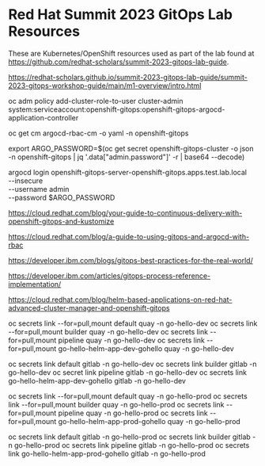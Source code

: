 # Red Hat Summit 2023 GitOps Lab Resources

These are Kubernetes/OpenShift resources used as part of the lab found at https://github.com/redhat-scholars/summit-2023-gitops-lab-guide.

https://redhat-scholars.github.io/summit-2023-gitops-lab-guide/summit-2023-gitops-workshop-guide/main/m1-overview/intro.html


oc adm policy add-cluster-role-to-user cluster-admin system:serviceaccount:openshift-gitops:openshift-gitops-argocd-application-controller

oc get cm argocd-rbac-cm -o yaml -n openshift-gitops


export ARGO_PASSWORD=$(oc get secret openshift-gitops-cluster -o json -n openshift-gitops | jq '.data["admin.password"]' -r | base64 --decode)

argocd login openshift-gitops-server-openshift-gitops.apps.test.lab.local \
--insecure \
--username admin \
--password $ARGO_PASSWORD


https://cloud.redhat.com/blog/your-guide-to-continuous-delivery-with-openshift-gitops-and-kustomize


https://cloud.redhat.com/blog/a-guide-to-using-gitops-and-argocd-with-rbac



https://developer.ibm.com/blogs/gitops-best-practices-for-the-real-world/

https://developer.ibm.com/articles/gitops-process-reference-implementation/



https://cloud.redhat.com/blog/helm-based-applications-on-red-hat-advanced-cluster-manager-and-openshift-gitops




oc secrets link --for=pull,mount default quay -n go-hello-dev
oc secrets link --for=pull,mount builder quay -n go-hello-dev
oc secrets link --for=pull,mount pipeline quay -n go-hello-dev
oc secrets link --for=pull,mount go-hello-helm-app-dev-gohello quay -n go-hello-dev


oc secrets link default gitlab -n go-hello-dev
oc secrets link builder gitlab -n go-hello-dev
oc secret  link pipeline gitlab -n go-hello-dev
oc secrets link  go-hello-helm-app-dev-gohello gitlab -n go-hello-dev




oc secrets link --for=pull,mount default quay -n go-hello-prod
oc secrets link --for=pull,mount builder quay -n go-hello-prod
oc secrets link --for=pull,mount pipeline quay -n go-hello-prod
oc secrets link --for=pull,mount go-hello-helm-app-prod-gohello quay -n go-hello-prod



oc secrets link default gitlab -n go-hello-prod
oc secrets link builder gitlab -n go-hello-prod
oc secrets link pipeline gitlab -n go-hello-prod
oc secrets link go-hello-helm-app-prod-gohello gitlab -n go-hello-prod